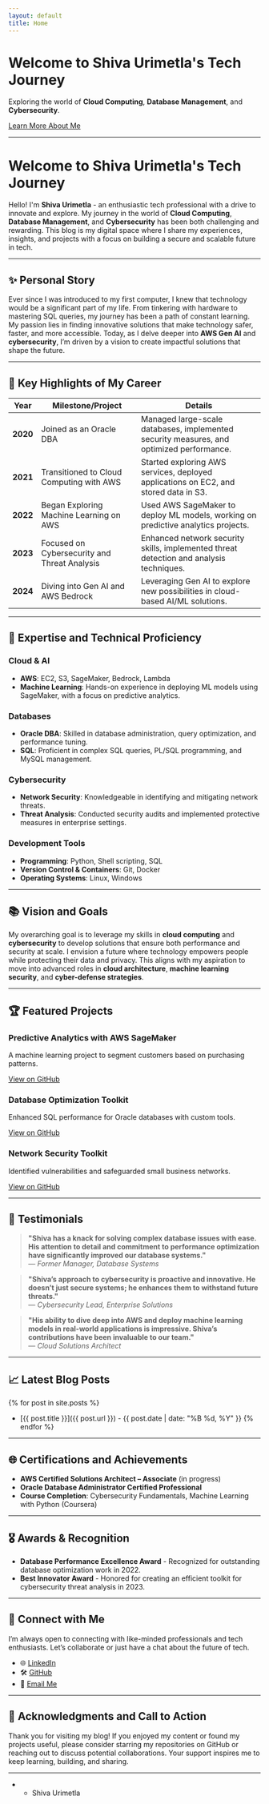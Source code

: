 ```yaml
---
layout: default
title: Home
---
```


<div class="hero-banner">
  <h1>Welcome to <span class="highlight">Shiva Urimetla's</span> Tech Journey</h1>
  <p>Exploring the world of <strong>Cloud Computing</strong>, <strong>Database Management</strong>, and <strong>Cybersecurity</strong>.</p>
  <a href="#about" class="hero-button">Learn More About Me</a>
</div>

---

# Welcome to Shiva Urimetla's Tech Journey

Hello! I'm **Shiva Urimetla** - an enthusiastic tech professional with a drive to innovate and explore. My journey in the world of **Cloud Computing**, **Database Management**, and **Cybersecurity** has been both challenging and rewarding. This blog is my digital space where I share my experiences, insights, and projects with a focus on building a secure and scalable future in tech.

---

## ✨ Personal Story

Ever since I was introduced to my first computer, I knew that technology would be a significant part of my life. From tinkering with hardware to mastering SQL queries, my journey has been a path of constant learning. My passion lies in finding innovative solutions that make technology safer, faster, and more accessible. Today, as I delve deeper into **AWS Gen AI** and **cybersecurity**, I’m driven by a vision to create impactful solutions that shape the future.

---

## 🌟 Key Highlights of My Career

| Year       | Milestone/Project                                           | Details                                                                                  |
|------------|-------------------------------------------------------------|------------------------------------------------------------------------------------------|
| **2020**   | Joined as an Oracle DBA                                     | Managed large-scale databases, implemented security measures, and optimized performance. |
| **2021**   | Transitioned to Cloud Computing with AWS                    | Started exploring AWS services, deployed applications on EC2, and stored data in S3.     |
| **2022**   | Began Exploring Machine Learning on AWS                     | Used AWS SageMaker to deploy ML models, working on predictive analytics projects.        |
| **2023**   | Focused on Cybersecurity and Threat Analysis                | Enhanced network security skills, implemented threat detection and analysis techniques.   |
| **2024**   | Diving into Gen AI and AWS Bedrock                          | Leveraging Gen AI to explore new possibilities in cloud-based AI/ML solutions.           |

---

## 🚀 Expertise and Technical Proficiency

### Cloud & AI
- **AWS**: EC2, S3, SageMaker, Bedrock, Lambda
- **Machine Learning**: Hands-on experience in deploying ML models using SageMaker, with a focus on predictive analytics.

### Databases
- **Oracle DBA**: Skilled in database administration, query optimization, and performance tuning.
- **SQL**: Proficient in complex SQL queries, PL/SQL programming, and MySQL management.

### Cybersecurity
- **Network Security**: Knowledgeable in identifying and mitigating network threats.
- **Threat Analysis**: Conducted security audits and implemented protective measures in enterprise settings.

### Development Tools
- **Programming**: Python, Shell scripting, SQL
- **Version Control & Containers**: Git, Docker
- **Operating Systems**: Linux, Windows

---

## 📚 Vision and Goals

My overarching goal is to leverage my skills in **cloud computing** and **cybersecurity** to develop solutions that ensure both performance and security at scale. I envision a future where technology empowers people while protecting their data and privacy. This aligns with my aspiration to move into advanced roles in **cloud architecture**, **machine learning security**, and **cyber-defense strategies**.

---

## 🏆 Featured Projects

<div class="projects">
  <div class="project-card">
    <h3>Predictive Analytics with AWS SageMaker</h3>
    <p>A machine learning project to segment customers based on purchasing patterns.</p>
    <a href="https://github.com/Shiva-urimetla/ml-deployment" class="project-button">View on GitHub</a>
  </div>
  <div class="project-card">
    <h3>Database Optimization Toolkit</h3>
    <p>Enhanced SQL performance for Oracle databases with custom tools.</p>
    <a href="https://github.com/Shiva-urimetla/sql-optimization" class="project-button">View on GitHub</a>
  </div>
  <div class="project-card">
    <h3>Network Security Toolkit</h3>
    <p>Identified vulnerabilities and safeguarded small business networks.</p>
    <a href="https://github.com/Shiva-urimetla/network-security-toolkit" class="project-button">View on GitHub</a>
  </div>
</div>

---

## 💬 Testimonials

> **"Shiva has a knack for solving complex database issues with ease. His attention to detail and commitment to performance optimization have significantly improved our database systems."**  
> — *Former Manager, Database Systems*

> **"Shiva’s approach to cybersecurity is proactive and innovative. He doesn’t just secure systems; he enhances them to withstand future threats."**  
> — *Cybersecurity Lead, Enterprise Solutions*

> **"His ability to dive deep into AWS and deploy machine learning models in real-world applications is impressive. Shiva’s contributions have been invaluable to our team."**  
> — *Cloud Solutions Architect*

---

## 📈 Latest Blog Posts

{% for post in site.posts %}
  - [{{ post.title }}]({{ post.url }}) - {{ post.date | date: "%B %d, %Y" }}
{% endfor %}

---

## 🌐 Certifications and Achievements

- **AWS Certified Solutions Architect – Associate** (in progress)
- **Oracle Database Administrator Certified Professional**
- **Course Completion**: Cybersecurity Fundamentals, Machine Learning with Python (Coursera)

---

## 🎖 Awards & Recognition

- **Database Performance Excellence Award** - Recognized for outstanding database optimization work in 2022.
- **Best Innovator Award** - Honored for creating an efficient toolkit for cybersecurity threat analysis in 2023.

---

## 🔗 Connect with Me

I’m always open to connecting with like-minded professionals and tech enthusiasts. Let’s collaborate or just have a chat about the future of tech.

- 🌐 [LinkedIn](https://www.linkedin.com/in/shiva-urimetla)
- 🛠 [GitHub](https://github.com/Shiva-urimetla)
- 📧 [Email Me](mailto:shiva.urimetla@gmail.com)

---

## 👏 Acknowledgments and Call to Action

Thank you for visiting my blog! If you enjoyed my content or found my projects useful, please consider starring my repositories on GitHub or reaching out to discuss potential collaborations. Your support inspires me to keep learning, building, and sharing.

---
* - Shiva Urimetla
